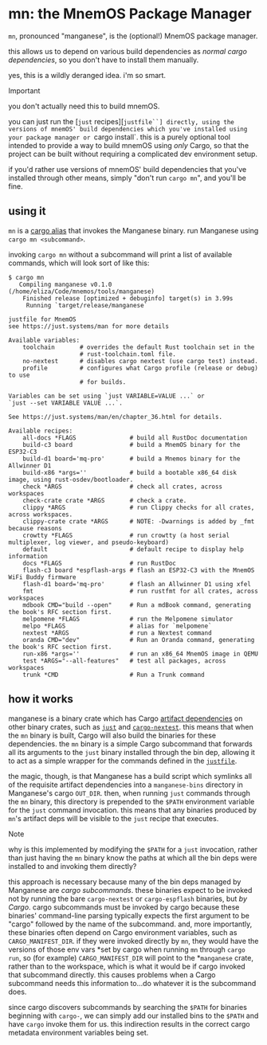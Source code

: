 # mn: the MnemOS Package Manager

`mn`, pronounced "manganese", is the (optional!) MnemOS package manager.

this allows us to depend on various build dependencies as *normal cargo
dependencies*, so you don't have to install them manually.

yes, this is a wildly deranged idea. i'm so smart.

> [!IMPORTANT]
>
> you don't actually need this to build mnemOS.
>
> you can just run the [`just` recipes][`justfile``] directly, using the
> versions of mnemOS' build dependencies which you've installed using your
> package manager or `cargo install`. this is a purely optional tool intended to
> provide a way to build mnemOS using *only* Cargo, so that the project can be
> built without requiring a complicated dev environment setup.
>
> if you'd rather use versions of mnemOS' build dependencies that you've
> installed through other means, simply "don't run `cargo mn`", and you'll be
> fine.

## using it

`mn` is a [cargo alias] that invokes the Manganese binary. run Manganese using
`cargo mn <subcommand>`.

invoking `cargo mn` without a subcommand will print a list of available
commands, which will look sort of like this:

```console
$ cargo mn
   Compiling manganese v0.1.0 (/home/eliza/Code/mnemos/tools/manganese)
    Finished release [optimized + debuginfo] target(s) in 3.99s
     Running `target/release/manganese`

justfile for MnemOS
see https://just.systems/man for more details

Available variables:
    toolchain       # overrides the default Rust toolchain set in the
                    # rust-toolchain.toml file.
    no-nextest      # disables cargo nextest (use cargo test) instead.
    profile         # configures what Cargo profile (release or debug) to use
                    # for builds.

Variables can be set using `just VARIABLE=VALUE ...` or
`just --set VARIABLE VALUE ...`.

See https://just.systems/man/en/chapter_36.html for details.

Available recipes:
    all-docs *FLAGS               # build all RustDoc documentation
    build-c3 board                # build a MnemOS binary for the ESP32-C3
    build-d1 board='mq-pro'       # build a Mnemos binary for the Allwinner D1
    build-x86 *args=''            # build a bootable x86_64 disk image, using rust-osdev/bootloader.
    check *ARGS                   # check all crates, across workspaces
    check-crate crate *ARGS       # check a crate.
    clippy *ARGS                  # run Clippy checks for all crates, across workspaces.
    clippy-crate crate *ARGS      # NOTE: -Dwarnings is added by _fmt because reasons
    crowtty *FLAGS                # run crowtty (a host serial multiplexer, log viewer, and pseudo-keyboard)
    default                       # default recipe to display help information
    docs *FLAGS                   # run RustDoc
    flash-c3 board *espflash-args # flash an ESP32-C3 with the MnemOS WiFi Buddy firmware
    flash-d1 board='mq-pro'       # flash an Allwinner D1 using xfel
    fmt                           # run rustfmt for all crates, across workspaces
    mdbook CMD="build --open"     # Run a mdBook command, generating the book's RFC section first.
    melpomene *FLAGS              # run the Melpomene simulator
    melpo *FLAGS                  # alias for `melpomene`
    nextest *ARGS                 # run a Nextest command
    oranda CMD="dev"              # Run an Oranda command, generating the book's RFC section first.
    run-x86 *args=''              # run an x86_64 MnemOS image in QEMU
    test *ARGS="--all-features"   # test all packages, across workspaces
    trunk *CMD                    # Run a Trunk command
```

## how it works

manganese is a binary crate which has Cargo [artifact dependencies] on other
binary crates, such as [`just`] and [`cargo-nextest`]. this means that when the
`mn` binary is built, Cargo will also build the binaries for these dependencies.
the `mn` binary is a simple Cargo subcommand that forwards all its arguments to
the `just` binary installed through the bin dep, allowing it to act as a simple
wrapper for the commands defined in the [`justfile`].

the magic, though, is that Manganese has a build script which symlinks all of the
requisite artifact dependencies into a `manganese-bins` directory in Manganese's
cargo `OUT_DIR`. then, when running `just` commands through the `mn` binary,
this directory is prepended to the `$PATH` environment variable for the `just`
command invocation. this means that any binaries produced by `mn`'s artifact
deps will be visible to the `just` recipe that executes.

> [!NOTE]
>
> why is this implemented by modifying the `$PATH` for a `just` invocation,
> rather than just having the `mn` binary know the paths at which all the bin
> deps were installed to and invoking them directly?
>
> this approach is necessary because many of the bin deps managed by Manganese
> are *cargo subcommands*. these binaries expect to be invoked not by running
> the bare `cargo-nextest` or `cargo-espflash` binaries, but *by Cargo*. cargo
> subcommands must be invoked by cargo because these binaries' command-line
> parsing typically expects the first argument to be "cargo" followed by the
> name of the subcommand. and, more importantly, these binaries often depend on
> Cargo environment variables, such as `CARGO_MANIFEST_DIR`. if they were
> invoked directly by `mn`, they would have the versions of those env vars *set
> by cargo when running `mn` through `cargo run`, so (for example)
> `CARGO_MANIFEST_DIR` will point to the *`manganese` crate, rather than to the
> workspace, which is what it would be if cargo invoked that subcommand
> directly. this causes problems when a Cargo subcommand needs this information
> to...do whatever it is the subcommand does.
>
> since cargo discovers subcommands by searching the `$PATH` for binaries
> beginning with `cargo-`, we can simply add our installed bins to the `$PATH`
> and have `cargo` invoke them for us. this indirection results in the correct
> cargo metadata environment variables being set.

[artifact dependencies]: https://doc.rust-lang.org/cargo/reference/unstable.html#artifact-dependencies
[`just`]: https://just.systems
[`cargo-nextest`]: https://crates.io/crates/cargo-nextest
[`justfile`]: https://github.com/tosc-rs/mnemos/blob/main/justfile
[cargo alias]: https://github.com/tosc-rs/mnemos/blob/main/.cargo/config.toml